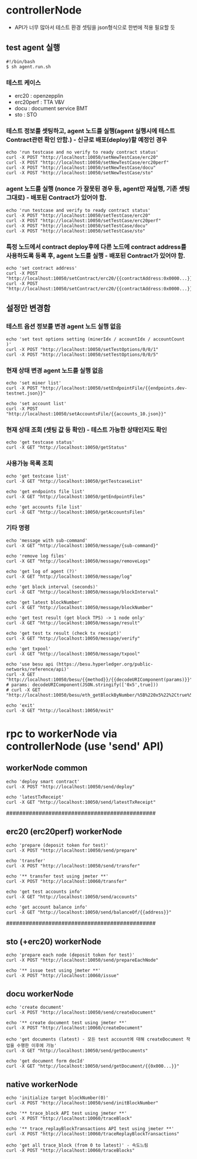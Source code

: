 
# controllerNode 
* API가 너무 많아서 테스트 환경 셋팅을 json형식으로 한번에 적용 필요할 듯

## test agent 실행
```
#!/bin/bash
$ sh agent.run.sh
```
### 테스트 케이스
- erc20 : openzepplin
- erc20perf : TTA V&V
- docu : document service BMT
- sto : STO

### 테스트 정보를 셋팅하고, agent 노드를 실행(agent 실행시에 테스트 Contract관련 확인 안함.) - 신규로 배포(deploy)할 예정인 경우
```
echo 'run testcase and no verify to ready contract status'
curl -X POST "http://localhost:10050/setNewTestCase/erc20"
curl -X POST "http://localhost:10050/setNewTestCase/erc20perf"
curl -X POST "http://localhost:10050/setNewTestCase/docu"
curl -X POST "http://localhost:10050/setNewTestCase/sto"
```

### agent 노드를 실행 (nonce 가 잘못된 경우 등, agent만 재실행, 기존 셋팅 그대로) - 배포된 Contract가 있어야 함.
```
echo 'run testcase and verify to ready contract status'
curl -X POST "http://localhost:10050/setTestCase/erc20"
curl -X POST "http://localhost:10050/setTestCase/erc20perf"
curl -X POST "http://localhost:10050/setTestCase/docu"
curl -X POST "http://localhost:10050/setTestCase/sto"
```

### 특정 노드에서 contract deploy후에 다른 노드에 contract address를 사용하도록 등록 후, agent 노드를 실행 - 배포된 Contract가 있어야 함.
```
echo 'set contract address'
curl -X POST "http://localhost:10050/setContract/erc20/{{contractAddress:0x0000...}}"
curl -X POST "http://localhost:10050/setContract/erc20/{{contractAddress:0x0000...}}/{{txHash:0x0000...}}"
```
## 설정만 변경함
### 테스트 옵션 정보를 변경 agent 노드 실행 없음
```
echo 'set test options setting (minerIdx / accountIdx / accountCount )'
curl -X POST "http://localhost:10050/setTestOptions/0/0/1"
curl -X POST "http://localhost:10050/setTestOptions/0/0/5"
```
### 현재 상태 변경 agent 노드를 실행 없음
```
echo 'set miner list'
curl -X POST "http://localhost:10050/setEndpointFile/{{endpoints.dev-testnet.json}}"

echo 'set account list'
curl -X POST "http://localhost:10050/setAccountsFile/{{accounts_10.json}}"
```
### 현재 상태 조회 (셋팅 값 등 확인) - 테스트 가능한 상태인지도 확인
```
echo 'get testcase status'
curl -X GET "http://localhost:10050/getStatus"
```
### 사용가능 목록 조회
```
echo 'get testcase list'
curl -X GET "http://localhost:10050/getTestcaseList"

echo 'get endpoints file list'
curl -X GET "http://localhost:10050/getEndpointFiles"

echo 'get accounts file list'
curl -X GET "http://localhost:10050/getAccountsFiles"
```
### 기타 명령
```
echo 'message with sub-command'
curl -X GET "http://localhost:10050/message/{sub-command}"

echo 'remove log files'
curl -X GET "http://localhost:10050/message/removeLogs"

echo 'get log of agent (?)'
curl -X GET "http://localhost:10050/message/log"

echo 'get block interval (seconds)'
curl -X GET "http://localhost:10050/message/blockInterval"

echo 'get latest blockNumber'
curl -X GET "http://localhost:10050/message/blockNumber"

echo 'get test result (get block TPS) -> 1 node only'
curl -X GET "http://localhost:10050/message/result"

echo 'get test tx result (check tx receipt)'
curl -X GET "http://localhost:10050/message/verify"

echo 'get txpool'
curl -X GET "http://localhost:10050/message/txpool"

echo 'use besu api (https://besu.hyperledger.org/public-networks/reference/api)'
curl -X GET "http://localhost:10050/besu/{{method}}/{{decodeURIComponent(params)}}"
# params: decodeURIComponent(JSON.stringify(['0x5',true]))
# curl -X GET "http://localhost:10050/besu/eth_getBlockByNumber/%5B%220x5%22%2Ctrue%5D"

echo 'exit'
curl -X GET "http://localhost:10050/exit"
```

# rpc to workerNode via controllerNode (use 'send' API)

## workerNode common
```
echo 'deploy smart contract'
curl -X POST "http://localhost:10050/send/deploy"

echo 'latestTxReceipt'
curl -X GET "http://localhost:10050/send/latestTxReceipt"
```

##############################################
## erc20 (erc20perf) workerNode
```
echo 'prepare (deposit token for test)'
curl -X POST "http://localhost:10050/send/prepare"

echo 'transfer'
curl -X POST "http://localhost:10050/send/transfer"

echo '** transfer test using jmeter **'
curl -X POST "http://localhost:10060/transfer"

echo 'get test accounts info' 
curl -X GET "http://localhost:10050/send/accounts"

echo 'get account balance info' 
curl -X GET "http://localhost:10050/send/balanceOf/{{address}}"
```

##############################################
## sto (+erc20) workerNode
```
echo 'prepare each node (deposit token for test)'
curl -X POST "http://localhost:10050/send/prepareEachNode"

echo '** issue test using jmeter **'
curl -X POST "http://localhost:10060/issue"
```

## docu workerNode
```
echo 'create document'
curl -X POST "http://localhost:10050/send/createDocument"

echo '** create document test using jmeter **'
curl -X POST "http://localhost:10060/createDocument"

echo 'get documents (latest) - 모든 test account에 대해 createDocument 작업을 수행한 이후에 가능'
curl -X GET "http://localhost:10050/send/getDocuments"

echo 'get document form docId'
curl -X GET "http://localhost:10050/send/getDocument/{{0x000...}}"
```

## native workerNode
```
echo 'initialize target blockNumber(0)'
curl -X POST "http://localhost:10050/send/initBlockNumber"

echo '** trace_block API test using jmeter **'
curl -X POST "http://localhost:10060/traceBlock"

echo '** trace_replayBlockTransactions API test using jmeter **'
curl -X POST "http://localhost:10060/traceReplayBlockTransactions"

echo 'get all trace_block (from 0 to latest)' - 속도느림
curl -X POST "http://localhost:10060/traceBlocks"
```